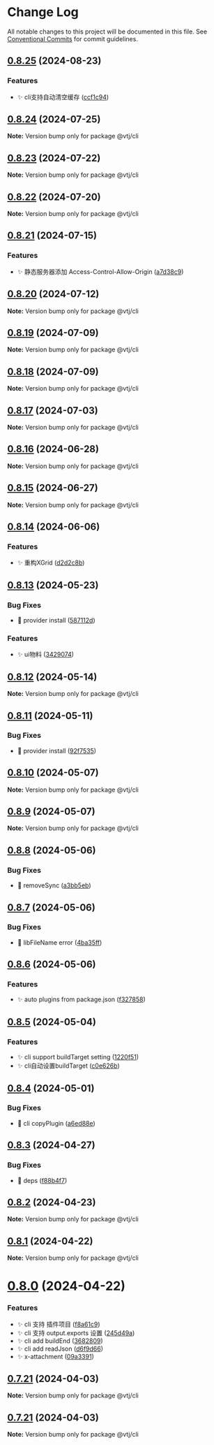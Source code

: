 # Change Log

All notable changes to this project will be documented in this file.
See [Conventional Commits](https://conventionalcommits.org) for commit guidelines.

## [0.8.25](https://gitee.com/newgateway/vtj/compare/@vtj/cli@0.8.24...@vtj/cli@0.8.25) (2024-08-23)


### Features

* ✨ cli支持自动清空缓存 ([ccf1c94](https://gitee.com/newgateway/vtj/commits/ccf1c941fccbd45cd9f1860852dd86e7876fb780))






## [0.8.24](https://gitee.com/newgateway/vtj/compare/@vtj/cli@0.8.23...@vtj/cli@0.8.24) (2024-07-25)

**Note:** Version bump only for package @vtj/cli





## [0.8.23](https://gitee.com/newgateway/vtj/compare/@vtj/cli@0.8.22...@vtj/cli@0.8.23) (2024-07-22)

**Note:** Version bump only for package @vtj/cli





## [0.8.22](https://gitee.com/newgateway/vtj/compare/@vtj/cli@0.8.21...@vtj/cli@0.8.22) (2024-07-20)

**Note:** Version bump only for package @vtj/cli





## [0.8.21](https://gitee.com/newgateway/vtj/compare/@vtj/cli@0.8.20...@vtj/cli@0.8.21) (2024-07-15)


### Features

* ✨ 静态服务器添加 Access-Control-Allow-Origin ([a7d38c9](https://gitee.com/newgateway/vtj/commits/a7d38c96f735a8d3708a25b888f5fb6a407ac02c))





## [0.8.20](https://gitee.com/newgateway/vtj/compare/@vtj/cli@0.8.19...@vtj/cli@0.8.20) (2024-07-12)

**Note:** Version bump only for package @vtj/cli





## [0.8.19](https://gitee.com/newgateway/vtj/compare/@vtj/cli@0.8.18...@vtj/cli@0.8.19) (2024-07-09)

**Note:** Version bump only for package @vtj/cli





## [0.8.18](https://gitee.com/newgateway/vtj/compare/@vtj/cli@0.8.17...@vtj/cli@0.8.18) (2024-07-09)

**Note:** Version bump only for package @vtj/cli





## [0.8.17](https://gitee.com/newgateway/vtj/compare/@vtj/cli@0.8.16...@vtj/cli@0.8.17) (2024-07-03)

**Note:** Version bump only for package @vtj/cli





## [0.8.16](https://gitee.com/newgateway/vtj/compare/@vtj/cli@0.8.15...@vtj/cli@0.8.16) (2024-06-28)

**Note:** Version bump only for package @vtj/cli





## [0.8.15](https://gitee.com/newgateway/vtj/compare/@vtj/cli@0.8.14...@vtj/cli@0.8.15) (2024-06-27)

**Note:** Version bump only for package @vtj/cli





## [0.8.14](https://gitee.com/newgateway/vtj/compare/@vtj/cli@0.8.13...@vtj/cli@0.8.14) (2024-06-06)


### Features

* ✨ 重构XGrid ([d2d2c8b](https://gitee.com/newgateway/vtj/commits/d2d2c8bc9c8dcaacd189aa120754fa67de6636af))





## [0.8.13](https://gitee.com/newgateway/vtj/compare/@vtj/cli@0.8.11...@vtj/cli@0.8.13) (2024-05-23)


### Bug Fixes

* 🐛 provider install ([587112d](https://gitee.com/newgateway/vtj/commits/587112d873cb5738691be63b269d16e04ae9312e))


### Features

* ✨ ui物料 ([3429074](https://gitee.com/newgateway/vtj/commits/34290740f2a2f125c033b7e3cf3bcbea4e48c1bc))





## [0.8.12](https://gitee.com/newgateway/vtj/compare/@vtj/cli@0.8.11...@vtj/cli@0.8.12) (2024-05-14)

**Note:** Version bump only for package @vtj/cli





## [0.8.11](https://gitee.com/newgateway/vtj/compare/@vtj/cli@0.8.10...@vtj/cli@0.8.11) (2024-05-11)


### Bug Fixes

* 🐛 provider install ([92f7535](https://gitee.com/newgateway/vtj/commits/92f75352286ec4956ce0b8b6cee752fab6730216))





## [0.8.10](https://gitee.com/newgateway/vtj/compare/@vtj/cli@0.8.9...@vtj/cli@0.8.10) (2024-05-07)

**Note:** Version bump only for package @vtj/cli





## [0.8.9](https://gitee.com/newgateway/vtj/compare/@vtj/cli@0.8.8...@vtj/cli@0.8.9) (2024-05-07)

**Note:** Version bump only for package @vtj/cli





## [0.8.8](https://gitee.com/newgateway/vtj/compare/@vtj/cli@0.8.7...@vtj/cli@0.8.8) (2024-05-06)


### Bug Fixes

* 🐛 removeSync ([a3bb5eb](https://gitee.com/newgateway/vtj/commits/a3bb5eb019c10f4df28fcf6d268312effea9af67))





## [0.8.7](https://gitee.com/newgateway/vtj/compare/@vtj/cli@0.8.6...@vtj/cli@0.8.7) (2024-05-06)


### Bug Fixes

* 🐛 libFileName error ([4ba35ff](https://gitee.com/newgateway/vtj/commits/4ba35ff4c64c5cc292688adbdba8c45d91ecc61d))





## [0.8.6](https://gitee.com/newgateway/vtj/compare/@vtj/cli@0.8.5...@vtj/cli@0.8.6) (2024-05-06)


### Features

* ✨ auto plugins from package.json ([f327858](https://gitee.com/newgateway/vtj/commits/f3278585be56c841b672745bba5be780f26fb054))





## [0.8.5](https://gitee.com/newgateway/vtj/compare/@vtj/cli@0.8.4...@vtj/cli@0.8.5) (2024-05-04)


### Features

* ✨ cli support buildTarget setting ([1220f51](https://gitee.com/newgateway/vtj/commits/1220f51c215ee0ca4a10a71116f187dcb059c8f7))
* ✨ cli自动设置buildTarget ([c0e626b](https://gitee.com/newgateway/vtj/commits/c0e626bbe099c224b8cda1ca04b86a4a8b018dda))





## [0.8.4](https://gitee.com/newgateway/vtj/compare/@vtj/cli@0.8.3...@vtj/cli@0.8.4) (2024-05-01)


### Bug Fixes

* 🐛 cli copyPlugin ([a6ed88e](https://gitee.com/newgateway/vtj/commits/a6ed88e2edcd08f06f154e6bb80286e3f664f53f))






## [0.8.3](https://gitee.com/newgateway/vtj/compare/@vtj/cli@0.8.2...@vtj/cli@0.8.3) (2024-04-27)


### Bug Fixes

* 🐛 deps ([f88b4f7](https://gitee.com/newgateway/vtj/commits/f88b4f72a634e48fa516e2b1e8e0c87d3a968ef2))






## [0.8.2](https://gitee.com/newgateway/vtj/compare/@vtj/cli@0.8.1...@vtj/cli@0.8.2) (2024-04-23)

**Note:** Version bump only for package @vtj/cli






## [0.8.1](https://gitee.com/newgateway/vtj/compare/@vtj/cli@0.8.0...@vtj/cli@0.8.1) (2024-04-22)

**Note:** Version bump only for package @vtj/cli






# [0.8.0](https://gitee.com/newgateway/vtj/compare/@vtj/cli@0.7.21...@vtj/cli@0.8.0) (2024-04-22)


### Features

* ✨ cli 支持 插件项目 ([f8a61c9](https://gitee.com/newgateway/vtj/commits/f8a61c97f7e94a6a4afd23e91c6d2b879cf8eaa3))
* ✨ cli 支持 output.exports 设置 ([245d49a](https://gitee.com/newgateway/vtj/commits/245d49a286ef0a14c2ccfc9d024f5fd6c51581df))
* ✨ cli add buildEnd ([3682809](https://gitee.com/newgateway/vtj/commits/368280984975733948c824ccab64624b1de8bd30))
* ✨ cli add readJson ([d6f9d66](https://gitee.com/newgateway/vtj/commits/d6f9d66f7d946b84db535832f1f78df4819d7502))
* ✨ x-attachment ([09a3391](https://gitee.com/newgateway/vtj/commits/09a33914ee22a2410a396ed004a799d368259987))






## [0.7.21](https://gitee.com/newgateway/vtj/compare/@vtj/cli@0.7.20...@vtj/cli@0.7.21) (2024-04-03)

**Note:** Version bump only for package @vtj/cli






## [0.7.21](https://gitee.com/newgateway/vtj/compare/@vtj/cli@0.7.20...@vtj/cli@0.7.21) (2024-04-03)

**Note:** Version bump only for package @vtj/cli
